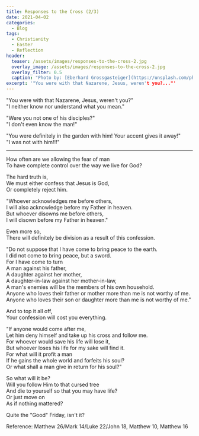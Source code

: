 ```yaml
---
title: Responses to the Cross (2/3)
date: 2021-04-02
categories:
  - Blog
tags:
  - Christianity
  - Easter
  - Reflection
header:
  teaser: /assets/images/responses-to-the-cross-2.jpg
  overlay_image: /assets/images/responses-to-the-cross-2.jpg
  overlay_filter: 0.5
  caption: "Photo by: [Eberhard Grossgasteiger](https://unsplash.com/photos/CytHrRFp2wU)"
excerpt: '"You were with that Nazarene, Jesus, weren't you?..."'
---
```


"You were with that Nazarene, Jesus, weren't you?"  
"I neither know nor understand what you mean."

"Were you not one of his disciples?"  
"I don't even know the man!"

"You were definitely in the garden with him! Your accent gives it away!"  
"I was not with him!!!"

---

How often are we allowing the fear of man  
To have complete control over the way we live for God?

The hard truth is,  
We must either confess that Jesus is God,  
Or completely reject him.

"Whoever acknowledges me before others,  
I will also acknowledge before my Father in heaven.  
But whoever disowns me before others,  
I will disown before my Father in heaven."

Even more so,  
There will definitely be division as a result of this confession.

"Do not suppose that I have come to bring peace to the earth.  
I did not come to bring peace, but a sword.  
For I have come to turn  
A man against his father,  
A daughter against her mother,  
A daughter-in-law against her mother-in-law,  
A man's enemies will be the members of his own household.  
Anyone who loves their father or mother more than me is not worthy of me.  
Anyone who loves their son or daughter more than me is not worthy of me."

And to top it all off,  
Your confession will cost you everything.

"If anyone would come after me,  
Let him deny himself and take up his cross and follow me.  
For whoever would save his life will lose it,  
But whoever loses his life for my sake will find it.  
For what will it profit a man  
If he gains the whole world and forfeits his soul?  
Or what shall a man give in return for his soul?"

So what will it be?  
Will you follow Him to that cursed tree  
And die to yourself so that you may have life?  
Or just move on  
As if nothing mattered?

Quite the "Good" Friday, isn't it?

Reference: Matthew 26/Mark 14/Luke 22/John 18, Matthew 10, Matthew 16
